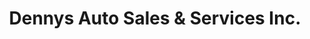---
title: "Dennys Auto Sales & Services Inc."
url: /jasper/dennys-auto-sales-and-services-inc/
shop: car
---